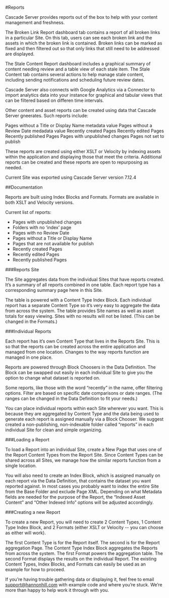 #Reports

Cascade Server provides reports out of the box to help with your content management and freshness.

The Broken Link Report dashboard tab contains a report of all broken links in a particular Site. On this tab, users can see each broken link and the assets in which the broken link is contained. Broken links can be marked as fixed and then filtered out so that only links that still need to be addressed are displayed.

The Stale Content Report dashboard includes a graphical summary of content needing review and a table view of each stale item. The Stale Content tab contains several actions to help manage stale content, including sending notifications and scheduling future review dates.

Cascade Server also connects with Google Analytics via a Connector to import analytics data into your instance for graphical and tabular views that can be filtered based on differen time intervals.

Other content and asset reports can be created using data that Cascade Server gneerates. Such reports include:

Pages without a Title or Display Name metadata value
Pages without a Review Date medadata value
Recently created Pages
Recently edited Pages
Recently published Pages
Pages with unpublished changes
Pages not set to publish

These reports are created using either XSLT or Velocity by indexing assets within the application and displaying those that meet the criteria. Additional reports can be created and these reports are open to repurposing as needed.

Current Site was exported using Cascade Server version 7.12.4

##Documentation

Reports are built using Index Blocks and Formats. Formats are available in both XSLT and Velocity versions.

Current list of reports:
* Pages with unpublished changes
* Folders with no ‘index’ page
* Pages with no Review Date 
* Pages without a Title or Display Name
* Pages that are not available for publish
* Recently created Pages
* Recently edited Pages
* Recently published Pages

###Reports Site

The Site aggregates data from the individual Sites that have reports created. It’s a summary of all reports combined in one table. Each report type has a corresponding summary page here in this Site.

The table is powered with a Content Type Index Block. Each individual report has a separate Content Type so it’s very easy to aggregate the data from across the system. The table provides Site names as well as asset totals for easy viewing. Sites with no results will not be listed. (This can be changed in the Formats.)

###Individual Reports

Each report has it’s own Content Type that lives in the Reports Site. This is so that the reports can be created across the entire application and managed from one location. Changes to the way reports function are managed in one place.

Reports are powered through Block Choosers in the Data Definition. The Block can be swapped out easily in each individual Site to give you the option to change what dataset is reported on.

Some reports, like those with the word “recently” in the name, offer filtering options. Filter are based on specific date comparisons or date ranges. (The ranges can be changed in the Data Definition to fit your needs.)

You can place individual reports within each Site wherever you want. This is because they are aggregated by Content Type and the data being used to generate each report is assigned manually via a Block Chooser. We suggest created a non-publishing, non-indexable folder called “reports” in each individual Site for clean and simple organizing.

###Loading a Report

To load a Report into an individual Site, create a New Page that uses one of the Report Content Types from the Report Site. Since Content Types can be shared across all Sites, we manage how the similar reports function from a single location.

You will also need to create an Index Block, which is assigned manually on each report via the Data Definition, that contains the dataset you want reported against. In most cases you probably want to index the entire Site from the Base Folder and exclude Page XML. Depending on what Metadata fields are needed for the purpose of the Report, the “Indexed Asset Content” and “Other Indexed Info” options will be adjusted accordingly.

###Creating a new Report

To create a new Report, you will need to create 2 Content Types, 1 Content Type Index Block, and 2 Formats (either XSLT or Velocity -- you can choose as either will work).

The first Content Type is for the Report itself. The second is for the Report aggregation Page. The Content Type Index Block aggregates the Reports from across the system. The first Format powers the aggregation table. The second Format displays the results on the individual Report. The existing Content Types, Index Blocks, and Formats can easily be used as an example for how to proceed.

If you’re having trouble gathering data or displaying it, feel free to email support@hannonhill.com with example code and where you’re stuck. We’re more than happy to help work it through with you.
